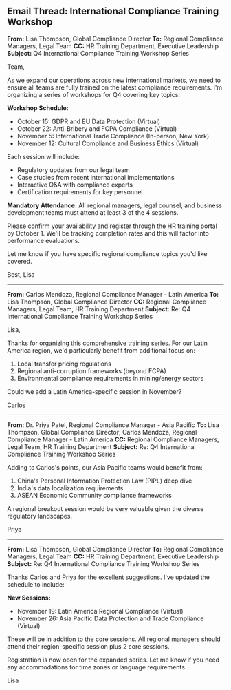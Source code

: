 ## Email Thread: International Compliance Training Workshop

**From:** Lisa Thompson, Global Compliance Director
**To:** Regional Compliance Managers, Legal Team
**CC:** HR Training Department, Executive Leadership
**Subject:** Q4 International Compliance Training Workshop Series

Team,

As we expand our operations across new international markets, we need to ensure all teams are fully trained on the latest compliance requirements. I'm organizing a series of workshops for Q4 covering key topics:

**Workshop Schedule:**
- October 15: GDPR and EU Data Protection (Virtual)
- October 22: Anti-Bribery and FCPA Compliance (Virtual)
- November 5: International Trade Compliance (In-person, New York)
- November 12: Cultural Compliance and Business Ethics (Virtual)

Each session will include:
- Regulatory updates from our legal team
- Case studies from recent international implementations
- Interactive Q&A with compliance experts
- Certification requirements for key personnel

**Mandatory Attendance:** All regional managers, legal counsel, and business development teams must attend at least 3 of the 4 sessions.

Please confirm your availability and register through the HR training portal by October 1. We'll be tracking completion rates and this will factor into performance evaluations.

Let me know if you have specific regional compliance topics you'd like covered.

Best,
Lisa

---

**From:** Carlos Mendoza, Regional Compliance Manager - Latin America
**To:** Lisa Thompson, Global Compliance Director
**CC:** Regional Compliance Managers, Legal Team, HR Training Department
**Subject:** Re: Q4 International Compliance Training Workshop Series

Lisa,

Thanks for organizing this comprehensive training series. For our Latin America region, we'd particularly benefit from additional focus on:

1. Local transfer pricing regulations
2. Regional anti-corruption frameworks (beyond FCPA)
3. Environmental compliance requirements in mining/energy sectors

Could we add a Latin America-specific session in November?

Carlos

---

**From:** Dr. Priya Patel, Regional Compliance Manager - Asia Pacific
**To:** Lisa Thompson, Global Compliance Director; Carlos Mendoza, Regional Compliance Manager - Latin America
**CC:** Regional Compliance Managers, Legal Team, HR Training Department
**Subject:** Re: Q4 International Compliance Training Workshop Series

Adding to Carlos's points, our Asia Pacific teams would benefit from:

1. China's Personal Information Protection Law (PIPL) deep dive
2. India's data localization requirements
3. ASEAN Economic Community compliance frameworks

A regional breakout session would be very valuable given the diverse regulatory landscapes.

Priya

---

**From:** Lisa Thompson, Global Compliance Director
**To:** Regional Compliance Managers, Legal Team
**CC:** HR Training Department, Executive Leadership
**Subject:** Re: Q4 International Compliance Training Workshop Series

Thanks Carlos and Priya for the excellent suggestions. I've updated the schedule to include:

**New Sessions:**
- November 19: Latin America Regional Compliance (Virtual)
- November 26: Asia Pacific Data Protection and Trade Compliance (Virtual)

These will be in addition to the core sessions. All regional managers should attend their region-specific session plus 2 core sessions.

Registration is now open for the expanded series. Let me know if you need any accommodations for time zones or language requirements.

Lisa

